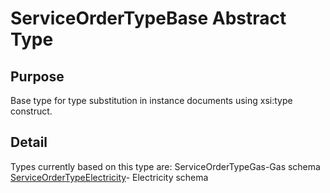 # ServiceOrderTypeBase Abstract Type

## Purpose

Base type for type substitution in instance documents using xsi:type construct.

## Detail

Types currently based on this type are:
ServiceOrderTypeGas-Gas schema
[ServiceOrderTypeElectricity](../Electricity_r43/ElectricityServiceOrderType.md)- Electricity schema
